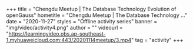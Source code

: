 +++
    title = "Chengdu Meetup | The Database Technology Evolution of openGauss"
    hometitle = "Chengdu Meetup | The Database Technology …"
    date = "2020-11-27"
    styles = "Offline activity series"
    banner = "img/video/activity4.png"
    author = ""
    videourl = "https://learningvideo.obs.ap-southeast-1.myhuaweicloud.com:443/20201114meetup/3.mp4" 
    tag = "activity"
+++
